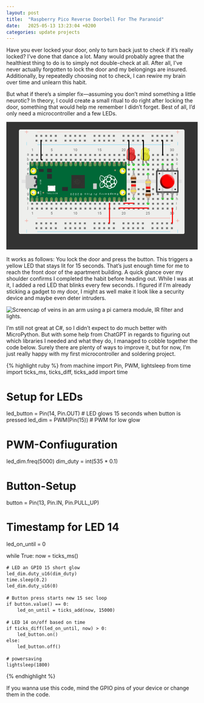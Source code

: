 ```yaml
---
layout: post
title:  "Raspberry Pico Reverse Doorbell For The Paranoid"
date:   2025-05-13 13:23:04 +0200
categories: update projects
---
```

Have you ever locked your door, only to turn back just to check if it’s really locked? I’ve done that dance a lot. Many would probably agree that the healthiest thing to do is to simply not double-check at all. After all, I’ve never actually forgotten to lock the door and my belongings are insured.
Additionally, by repeatedly choosing not to check, I can rewire my brain over time and unlearn this habit.

But what if there’s a simpler fix—assuming you don’t mind something a little neurotic? In theory, I could create a small ritual to do right after locking the door, something that would help me remember I didn’t forget. Best of all, I’d only need a microcontroller and a few LEDs.

![Screencap of veins in an arm using a pi camera module, IR filter and lights.](/images/screenshot202505131428.png)

It works as follows:
You lock the door and press the button. This triggers a yellow LED that stays lit for 15 seconds. That’s just enough time for me to reach the front door of the apartment building. A quick glance over my shoulder confirms I completed the habit before heading out.
While I was at it, I added a red LED that blinks every few seconds. I figured if I’m already sticking a gadget to my door, I might as well make it look like a security device and maybe even deter intruders.

![Screencap of veins in an arm using a pi camera module, IR filter and lights.](/images/pico5280d97170d6b8.gif)

I’m still not great at C#, so I didn’t expect to do much better with MicroPython. But with some help from ChatGPT in regards to figuring out which libraries I needed and what they do, I managed to cobble together the code below.
Surely there are plenty of ways to improve it, but for now, I’m just really happy with my first microcontroller and soldering project.

{% highlight ruby %}
from machine import Pin, PWM, lightsleep
from time import ticks_ms, ticks_diff, ticks_add
import time

# Setup for LEDs
led_button = Pin(14, Pin.OUT)    # LED glows 15 seconds when button is pressed
led_dim = PWM(Pin(15))           # PWM for low glow

# PWM-Confiuguration
led_dim.freq(5000)
dim_duty = int(535 * 0.1)           

# Button-Setup
button = Pin(13, Pin.IN, Pin.PULL_UP)

# Timestamp for LED 14
led_on_until = 0

while True:
    now = ticks_ms()

    # LED an GPIO 15 short glow
    led_dim.duty_u16(dim_duty)
    time.sleep(0.2)
    led_dim.duty_u16(0)

    # Button press starts new 15 sec loop
    if button.value() == 0:
        led_on_until = ticks_add(now, 15000)

    # LED 14 on/off based on time
    if ticks_diff(led_on_until, now) > 0:
        led_button.on()
    else:
        led_button.off()

    # powersaving
    lightsleep(1800)
{% endhighlight %}

If you wanna use this code, mind the GPIO pins of your device or change them in the code.
